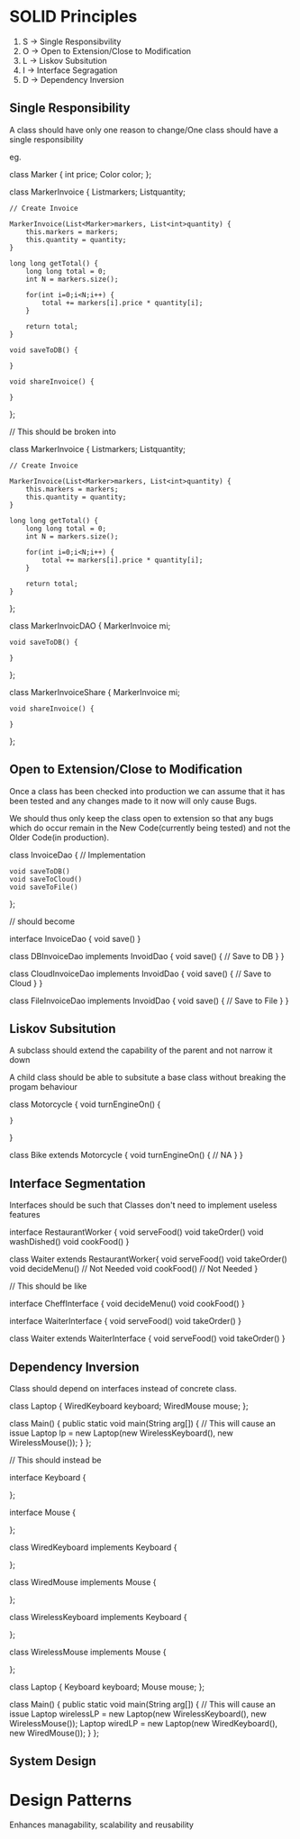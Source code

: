 # SOLID Principles

1. S -> Single Responsibvility 
2. O -> Open to Extension/Close to Modification
3. L -> Liskov Subsitution
4. I -> Interface Segragation
5. D -> Dependency Inversion


## Single Responsibility

A class should have only one reason to change/One class should have a single responsibility

eg.

class Marker {
    int price;
    Color color;
};


class MarkerInvoice {
    List<Marker>markers;
    List<int>quantity;

    // Create Invoice

    MarkerInvoice(List<Marker>markers, List<int>quantity) {
        this.markers = markers;
        this.quantity = quantity;
    }

    long long getTotal() {
        long long total = 0;
        int N = markers.size();
        
        for(int i=0;i<N;i++) {
            total += markers[i].price * quantity[i];
        }

        return total;
    }

    void saveToDB() {
        
    }

    void shareInvoice() {
        
    }
};

// This should be broken into

class MarkerInvoice {
    List<Marker>markers;
    List<int>quantity;

    // Create Invoice

    MarkerInvoice(List<Marker>markers, List<int>quantity) {
        this.markers = markers;
        this.quantity = quantity;
    }

    long long getTotal() {
        long long total = 0;
        int N = markers.size();
        
        for(int i=0;i<N;i++) {
            total += markers[i].price * quantity[i];
        }

        return total;
    }
};

class MarkerInvoicDAO {
    MarkerInvoice mi;

    void saveToDB() {

    }
};

class MarkerInvoiceShare {
    MarkerInvoice mi;

    void shareInvoice() {

    }
};

## Open to Extension/Close to Modification

Once a class has been checked into production we can assume that it has been tested and any changes made to it now will only cause Bugs.

We should thus only keep the class open to extension so that any bugs which do occur remain in the New Code(currently being tested) and not the Older Code(in production).


class InvoiceDao {
    // Implementation

    void saveToDB()
    void saveToCloud()
    void saveToFile()
};

// should become

interface InvoiceDao {
    void save()
}

class DBInvoiceDao implements InvoidDao {
    void save() {
        // Save to DB
    }
}

class CloudInvoiceDao implements InvoidDao {
    void save() {
        // Save to Cloud
    }
}

class FileInvoiceDao implements InvoidDao {
    void save() {
        // Save to File
    }
}

## Liskov Subsitution

A subclass should extend the capability of the parent and not narrow it down

A child class should be able to subsitute a base class without breaking the progam behaviour

class Motorcycle {
    void turnEngineOn() {

    }
}

class Bike extends Motorcycle {
    void turnEngineOn() {
        // NA
    }
}

## Interface Segmentation

Interfaces should be such that Classes don't need to implement useless features

interface RestaurantWorker {
    void serveFood()
    void takeOrder()
    void washDished()
    void cookFood()
}

class Waiter extends RestaurantWorker{
    void serveFood()
    void takeOrder()
    void decideMenu() // Not Needed
    void cookFood() // Not Needed
}

// This should be like

interface CheffInterface {
    void decideMenu()
    void cookFood()
}

interface WaiterInterface {
    void serveFood()
    void takeOrder()
}

class Waiter extends WaiterInterface {
    void serveFood()
    void takeOrder()
}

## Dependency Inversion

Class should depend on interfaces instead of concrete class.

class Laptop {
    WiredKeyboard keyboard;
    WiredMouse mouse;
};

class Main() {
    public static void main(String arg[]) {
        // This will cause an issue
        Laptop lp = new Laptop(new WirelessKeyboard(), new WirelessMouse());
    }
};

// This should instead be

interface Keyboard {

};

interface Mouse {

};

class WiredKeyboard implements Keyboard {

};

class WiredMouse implements Mouse {

};

class WirelessKeyboard implements Keyboard {

};

class WirelessMouse implements Mouse {

};

class Laptop {
    Keyboard keyboard;
    Mouse mouse;
};

class Main() {
    public static void main(String arg[]) {
        // This will cause an issue
        Laptop wirelessLP = new Laptop(new WirelessKeyboard(), new WirelessMouse());
        Laptop wiredLP = new Laptop(new WiredKeyboard(), new WiredMouse());
    }
};

## System Design

# Design Patterns

Enhances managability, scalability and reusability